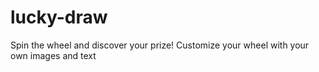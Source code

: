 # lucky-draw
Spin the wheel and discover your prize! Customize your wheel with your own images and text
